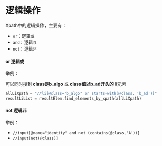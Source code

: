 # 逻辑操作

Xpath中的逻辑操作，主要有：

* `or`：逻辑`或`
* `and`：逻辑`与`
* `not`：逻辑`非`

#### or 逻辑或

举例：

可以同时搜到 **class是b_algo** 或 **class值以b_ad开头的** li元素

```python
allLiXpath = "//li[@class='b_algo' or starts-with(@class, 'b_ad')]"
resultLiList = resultElem.find_elements_by_xpath(allLiXpath)
```

#### not 逻辑非

举例：

* `//input[@name="identity" and not (contains(@class,'A'))]`
* `//input[not(@class)]`
